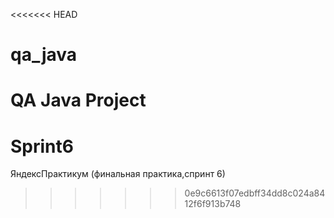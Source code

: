 <<<<<<< HEAD
# qa_java
QA Java Project
=======
# Sprint6
ЯндексПрактикум (финальная практика,спринт 6)
>>>>>>> 0e9c6613f07edbff34dd8c024a8412f6f913b748
